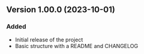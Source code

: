 ## Version 1.00.0 (2023-10-01)

### Added

- Initial release of the project
- Basic structure with a README and CHANGELOG
